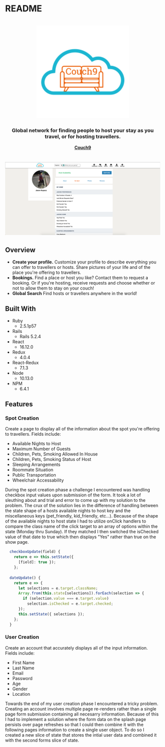 # README

<h1 align="center">
	<img
		width="300"
		alt="Couch9"
		src="app/assets/images/logo.png">
</h1>

<h3 align="center">
	Global network for finding people to host your stay as you travel, or for hosting travellers.
</h3>

<p align="center">
	<strong>
		<a href="https://couch9.herokuapp.com/">Couch9</a>
	</strong>
</p>

<h1 align="center">
  <img
  alt="Profile Page"
  src="app/assets/images/prof.png">
</hi>

## Overview

- **Create your profile.** Customize your profile to describe everything you can offer to travellers or hosts. Share pictures of your life and of the place you're offering to travellers.
- **Bookings.** Find a place or host you like? Contact them to request a booking. Or if you're hosting, receive requests and choose whether or not to allow them to stay on your couch!
- **Global Search** Find hosts or travellers anywhere in the world!


## Built With

- Ruby
  * 2.5.1p57
- Rails
  * Rails 5.2.4
- React
  * 16.12.0
- Redux
  * 4.0.4
- React-Redux
  * 7.1.3
- Node
  * 10.13.0
- NPM
  * 6.4.1

## Features

### **Spot Creation**
 Create a page to display all of the information about the spot you're offering to travellers. Fields include:
* Available Nights to Host
* Maximum Number of Guests
* Children, Pets, Smoking Allowed In House
* Children, Pets, Smoking Status of Host
* Sleeping Arrangements
* Roommate Situation
* Public Transportation
* Wheelchair Accessability

During the spot creation phase a challenge I encountered was handling checkbox input values upon submission of the form. It took a lot of sleuthing about and trial and error to come up with my solution to the problem. The crux of the solution lies in the difference of handling between the state shape of a hosts available nights to host key and the miscellaneous keys (pet_friendly, kid_friendly, etc...). Because of the shape of the available nights to host state I had to utilize onClick handlers to compare the class name of the click target to an array of options within the state (Monday thru Sunday). If they matched I then switched the isChecked value of that date to true which then displays "Yes" rather than true on the show page.

```javascript
  checkboxUpdate(field) {
    return e => this.setState({
      [field]: true });
    };

  dateUpdate() {
    return e => {
      let selections = e.target.className;
      Array.from(this.state[selections]).forEach(selection => {
        if (selection.value === e.target.value)
          selection.isChecked = e.target.checked;
      });
      this.setState({ selections });
    };
  }
```






### **User Creation**
Create an account that accurately displays all of the input information.
Fields include:
 * First Name
 * Last Name
 * Email
 * Password
 * Age
 * Gender
 * Location

Towards the end of my user creation phase I encountered a tricky problem. Creating an account involves multiple page re-renders rather than a single page form submission containing all necesarry information. Because of this I had to implement a solution where the form data on the splash page persists over page refreshes so that I could then combine it with the following pages information to create a single user object. To do so I created a new slice of state that stores the intial user data and combined it with the second forms slice of state.

